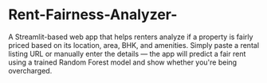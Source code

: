# Rent-Fairness-Analyzer-
A Streamlit-based web app that helps renters analyze if a property is fairly priced based on its location, area, BHK, and amenities. Simply paste a rental listing URL or manually enter the details — the app will predict a fair rent using a trained Random Forest model and show whether you're being overcharged.
